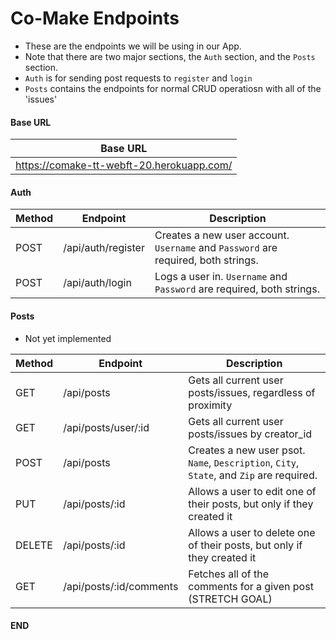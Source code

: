 # Co-Make Endpoints

- These are the endpoints we will be using in our App.
- Note that there are two major sections, the `Auth` section, and the `Posts` section.
- `Auth` is for sending post requests to `register` and `login`
- `Posts` contains the endpoints for normal CRUD operatiosn with all of the 'issues'

#### Base URL

| Base URL                                   |
| ------------------------------------------ |
| https://comake-tt-webft-20.herokuapp.com/  |

#### Auth

| Method | Endpoint           | Description                                                                       |
| ------ | ------------------ | --------------------------------------------------------------------------------- |
| POST   | /api/auth/register | Creates a new user account. `Username` and `Password` are required, both strings. |
| POST   | /api/auth/login    | Logs a user in. `Username` and `Password` are required, both strings.             |


#### Posts
- Not yet implemented

| Method | Endpoint                | Description                                                                              |
| ------ | ------------------------| ---------------------------------------------------------------------------------------- |
| GET    | /api/posts              | Gets all current user posts/issues, regardless of proximity                              |
| GET    | /api/posts/user/:id     | Gets all current user posts/issues by creator_id                                         |
| POST   | /api/posts              | Creates a new user psot. `Name`, `Description`, `City`, `State`, and `Zip` are required. |
| PUT    | /api/posts/:id          | Allows a user to edit one of their posts, but only if they created it                    |
| DELETE | /api/posts/:id          | Allows a user to delete one of their posts, but only if they created it                  |
| GET    | /api/posts/:id/comments | Fetches all of the comments for a given post (STRETCH GOAL)                              |

#### END
